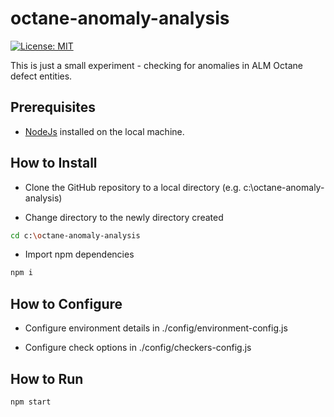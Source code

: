 # octane-anomaly-analysis

[![License: MIT](https://img.shields.io/badge/License-MIT-brightgreen.svg)](https://opensource.org/licenses/MIT)

This is just a small experiment - checking for anomalies in ALM Octane defect entities.

## Prerequisites

* [NodeJs](https://nodejs.org/en/) installed on the local machine.

## How to Install

* Clone the GitHub repository to a local directory (e.g. c:\octane-anomaly-analysis\)

* Change directory to the newly directory created
```sh
cd c:\octane-anomaly-analysis
```
* Import npm dependencies
```sh
npm i
```

## How to Configure

* Configure environment details in ./config/environment-config.js

* Configure check options in ./config/checkers-config.js

## How to Run
```sh
npm start
```
